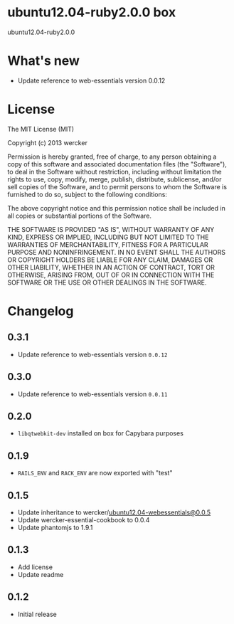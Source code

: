 # ubuntu12.04-ruby2.0.0 box

ubuntu12.04-ruby2.0.0

# What's new
- Update reference to web-essentials version 0.0.12

# License

The MIT License (MIT)

Copyright (c) 2013 wercker

Permission is hereby granted, free of charge, to any person obtaining a copy of
this software and associated documentation files (the "Software"), to deal in
the Software without restriction, including without limitation the rights to
use, copy, modify, merge, publish, distribute, sublicense, and/or sell copies of
the Software, and to permit persons to whom the Software is furnished to do so,
subject to the following conditions:

The above copyright notice and this permission notice shall be included in all
copies or substantial portions of the Software.

THE SOFTWARE IS PROVIDED "AS IS", WITHOUT WARRANTY OF ANY KIND, EXPRESS OR
IMPLIED, INCLUDING BUT NOT LIMITED TO THE WARRANTIES OF MERCHANTABILITY, FITNESS
FOR A PARTICULAR PURPOSE AND NONINFRINGEMENT. IN NO EVENT SHALL THE AUTHORS OR
COPYRIGHT HOLDERS BE LIABLE FOR ANY CLAIM, DAMAGES OR OTHER LIABILITY, WHETHER
IN AN ACTION OF CONTRACT, TORT OR OTHERWISE, ARISING FROM, OUT OF OR IN
CONNECTION WITH THE SOFTWARE OR THE USE OR OTHER DEALINGS IN THE SOFTWARE.

# Changelog

## 0.3.1

- Update reference to web-essentials version `0.0.12`

## 0.3.0

- Update reference to web-essentials version `0.0.11`

## 0.2.0

- `libqtwebkit-dev` installed on box for Capybara purposes

## 0.1.9

- `RAILS_ENV` and `RACK_ENV` are now exported with "test"

## 0.1.5

- Update inheritance to wercker/ubuntu12.04-webessentials@0.0.5
- Update wercker-essential-cookbook to 0.0.4
- Update phantomjs to 1.9.1

## 0.1.3

- Add license
- Update readme

## 0.1.2

- Initial release
